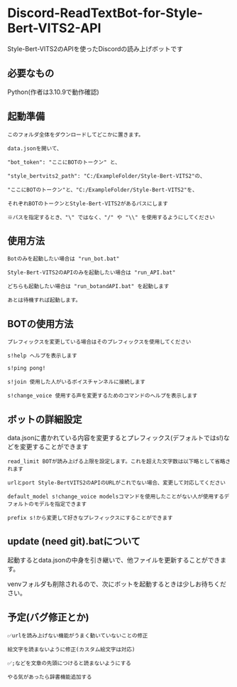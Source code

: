 # Discord-ReadTextBot-for-Style-Bert-VITS2-API
Style-Bert-VITS2のAPIを使ったDiscordの読み上げボットです

## 必要なもの
Python(作者は3.10.9で動作確認)

## 起動準備
    このフォルダ全体をダウンロードしてどこかに置きます。
    
    data.jsonを開いて、

    "bot_token": "ここにBOTのトークン" と、

    "style_bertvits2_path": "C:/ExampleFolder/Style-Bert-VITS2"の、

    "ここにBOTのトークン"と、"C:/ExampleFolder/Style-Bert-VITS2"を、

    それぞれBOTのトークンとStyle-Bert-VITS2があるパスにします

    ※パスを指定するとき、"\" ではなく、"/" や "\\" を使用するようにしてください

## 使用方法

    Botのみを起動したい場合は "run_bot.bat"

    Style-Bert-VITS2のAPIのみを起動したい場合は "run_API.bat"

    どちらも起動したい場合は "run_botandAPI.bat" を起動します

    あとは待機すれば起動します。
    
## BOTの使用方法

    プレフィックスを変更している場合はそのプレフィックスを使用してください

    s!help ヘルプを表示します

    s!ping pong!

    s!join 使用した人がいるボイスチャンネルに接続します

    s!change_voice 使用する声を変更するためのコマンドのヘルプを表示します

## ボットの詳細設定

data.jsonに書かれている内容を変更するとプレフィックス(デフォルトではs!)などを変更することができます
    
    read_limit BOTが読み上げる上限を設定します。これを超えた文字数は以下略として省略されます

    urlとport Style-BertVITS2のAPIのURLがこれでない場合、変更して対応してください

    default_model s!change_voice modelsコマンドを使用したことがない人が使用するデフォルトのモデルを指定できます

    prefix s!から変更して好きなプレフィックスにすることができます

## update (need git).batについて

起動するとdata.jsonの中身を引き継いで、他ファイルを更新することができます。

venvフォルダも削除されるので、次にボットを起動するときは少しお待ちください。

## 予定(バグ修正とか)

    ✅urlを読み上げない機能がうまく動いていないことの修正 

    絵文字を読まないように修正(カスタム絵文字は対応)

    ✅;などを文章の先頭につけると読まないようにする

    やる気があったら辞書機能追加する

